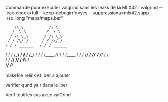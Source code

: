 Commande pour executer valgrind sans les leaks de la MLX42 : valgrind --leak-check=full --keep-debuginfo=yes --suppressions=mlx42.supp ./so_long "maps/maps.ber"


		/\ \           /\ \ 	
	   /  \ \         /  \ \ 	
	  / /\ \_\       / /\ \_\	
	 / / /\/_/      / / /\/_/	
	/ / / ______   / / / ______  
   / / / /\_____\ / / / /\_____\ 
  / / /  \/____ // / /  \/____ / 
 / / /_____/ / // / /_____/ / /  
/ / /______\/ // / /______\/ /   
\/___________/ \/___________/



makefile relink et .ber a ajouter



verifier qund ya r dans le .ber



Verif tout les cas avec valGrind
